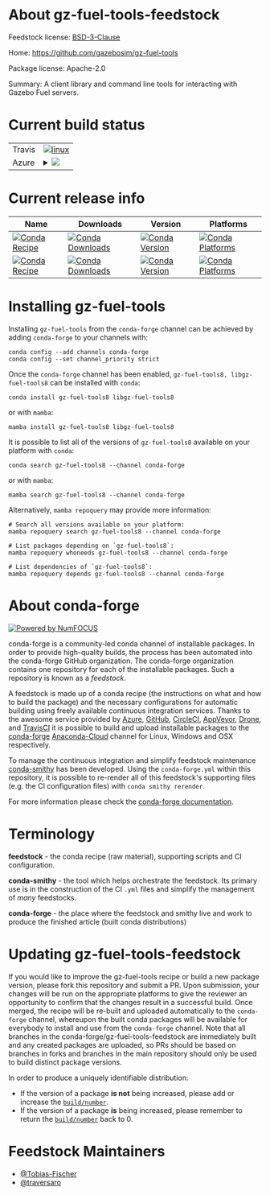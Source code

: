 About gz-fuel-tools-feedstock
=============================

Feedstock license: [BSD-3-Clause](https://github.com/conda-forge/gz-fuel-tools-feedstock/blob/main/LICENSE.txt)

Home: https://github.com/gazebosim/gz-fuel-tools

Package license: Apache-2.0

Summary: A client library and command line tools for interacting with Gazebo Fuel servers.

Current build status
====================


<table><tr>
    <td>Travis</td>
    <td>
      <a href="https://app.travis-ci.com/conda-forge/gz-fuel-tools-feedstock">
        <img alt="linux" src="https://img.shields.io/travis/com/conda-forge/gz-fuel-tools-feedstock/main.svg?label=Linux">
      </a>
    </td>
  </tr>
    
  <tr>
    <td>Azure</td>
    <td>
      <details>
        <summary>
          <a href="https://dev.azure.com/conda-forge/feedstock-builds/_build/latest?definitionId=17599&branchName=main">
            <img src="https://dev.azure.com/conda-forge/feedstock-builds/_apis/build/status/gz-fuel-tools-feedstock?branchName=main">
          </a>
        </summary>
        <table>
          <thead><tr><th>Variant</th><th>Status</th></tr></thead>
          <tbody><tr>
              <td>linux_64</td>
              <td>
                <a href="https://dev.azure.com/conda-forge/feedstock-builds/_build/latest?definitionId=17599&branchName=main">
                  <img src="https://dev.azure.com/conda-forge/feedstock-builds/_apis/build/status/gz-fuel-tools-feedstock?branchName=main&jobName=linux&configuration=linux%20linux_64_" alt="variant">
                </a>
              </td>
            </tr><tr>
              <td>linux_aarch64</td>
              <td>
                <a href="https://dev.azure.com/conda-forge/feedstock-builds/_build/latest?definitionId=17599&branchName=main">
                  <img src="https://dev.azure.com/conda-forge/feedstock-builds/_apis/build/status/gz-fuel-tools-feedstock?branchName=main&jobName=linux&configuration=linux%20linux_aarch64_" alt="variant">
                </a>
              </td>
            </tr><tr>
              <td>linux_ppc64le</td>
              <td>
                <a href="https://dev.azure.com/conda-forge/feedstock-builds/_build/latest?definitionId=17599&branchName=main">
                  <img src="https://dev.azure.com/conda-forge/feedstock-builds/_apis/build/status/gz-fuel-tools-feedstock?branchName=main&jobName=linux&configuration=linux%20linux_ppc64le_" alt="variant">
                </a>
              </td>
            </tr><tr>
              <td>osx_64</td>
              <td>
                <a href="https://dev.azure.com/conda-forge/feedstock-builds/_build/latest?definitionId=17599&branchName=main">
                  <img src="https://dev.azure.com/conda-forge/feedstock-builds/_apis/build/status/gz-fuel-tools-feedstock?branchName=main&jobName=osx&configuration=osx%20osx_64_" alt="variant">
                </a>
              </td>
            </tr><tr>
              <td>osx_arm64</td>
              <td>
                <a href="https://dev.azure.com/conda-forge/feedstock-builds/_build/latest?definitionId=17599&branchName=main">
                  <img src="https://dev.azure.com/conda-forge/feedstock-builds/_apis/build/status/gz-fuel-tools-feedstock?branchName=main&jobName=osx&configuration=osx%20osx_arm64_" alt="variant">
                </a>
              </td>
            </tr><tr>
              <td>win_64</td>
              <td>
                <a href="https://dev.azure.com/conda-forge/feedstock-builds/_build/latest?definitionId=17599&branchName=main">
                  <img src="https://dev.azure.com/conda-forge/feedstock-builds/_apis/build/status/gz-fuel-tools-feedstock?branchName=main&jobName=win&configuration=win%20win_64_" alt="variant">
                </a>
              </td>
            </tr>
          </tbody>
        </table>
      </details>
    </td>
  </tr>
</table>

Current release info
====================

| Name | Downloads | Version | Platforms |
| --- | --- | --- | --- |
| [![Conda Recipe](https://img.shields.io/badge/recipe-gz--fuel--tools8-green.svg)](https://anaconda.org/conda-forge/gz-fuel-tools8) | [![Conda Downloads](https://img.shields.io/conda/dn/conda-forge/gz-fuel-tools8.svg)](https://anaconda.org/conda-forge/gz-fuel-tools8) | [![Conda Version](https://img.shields.io/conda/vn/conda-forge/gz-fuel-tools8.svg)](https://anaconda.org/conda-forge/gz-fuel-tools8) | [![Conda Platforms](https://img.shields.io/conda/pn/conda-forge/gz-fuel-tools8.svg)](https://anaconda.org/conda-forge/gz-fuel-tools8) |
| [![Conda Recipe](https://img.shields.io/badge/recipe-libgz--fuel--tools8-green.svg)](https://anaconda.org/conda-forge/libgz-fuel-tools8) | [![Conda Downloads](https://img.shields.io/conda/dn/conda-forge/libgz-fuel-tools8.svg)](https://anaconda.org/conda-forge/libgz-fuel-tools8) | [![Conda Version](https://img.shields.io/conda/vn/conda-forge/libgz-fuel-tools8.svg)](https://anaconda.org/conda-forge/libgz-fuel-tools8) | [![Conda Platforms](https://img.shields.io/conda/pn/conda-forge/libgz-fuel-tools8.svg)](https://anaconda.org/conda-forge/libgz-fuel-tools8) |

Installing gz-fuel-tools
========================

Installing `gz-fuel-tools` from the `conda-forge` channel can be achieved by adding `conda-forge` to your channels with:

```
conda config --add channels conda-forge
conda config --set channel_priority strict
```

Once the `conda-forge` channel has been enabled, `gz-fuel-tools8, libgz-fuel-tools8` can be installed with `conda`:

```
conda install gz-fuel-tools8 libgz-fuel-tools8
```

or with `mamba`:

```
mamba install gz-fuel-tools8 libgz-fuel-tools8
```

It is possible to list all of the versions of `gz-fuel-tools8` available on your platform with `conda`:

```
conda search gz-fuel-tools8 --channel conda-forge
```

or with `mamba`:

```
mamba search gz-fuel-tools8 --channel conda-forge
```

Alternatively, `mamba repoquery` may provide more information:

```
# Search all versions available on your platform:
mamba repoquery search gz-fuel-tools8 --channel conda-forge

# List packages depending on `gz-fuel-tools8`:
mamba repoquery whoneeds gz-fuel-tools8 --channel conda-forge

# List dependencies of `gz-fuel-tools8`:
mamba repoquery depends gz-fuel-tools8 --channel conda-forge
```


About conda-forge
=================

[![Powered by
NumFOCUS](https://img.shields.io/badge/powered%20by-NumFOCUS-orange.svg?style=flat&colorA=E1523D&colorB=007D8A)](https://numfocus.org)

conda-forge is a community-led conda channel of installable packages.
In order to provide high-quality builds, the process has been automated into the
conda-forge GitHub organization. The conda-forge organization contains one repository
for each of the installable packages. Such a repository is known as a *feedstock*.

A feedstock is made up of a conda recipe (the instructions on what and how to build
the package) and the necessary configurations for automatic building using freely
available continuous integration services. Thanks to the awesome service provided by
[Azure](https://azure.microsoft.com/en-us/services/devops/), [GitHub](https://github.com/),
[CircleCI](https://circleci.com/), [AppVeyor](https://www.appveyor.com/),
[Drone](https://cloud.drone.io/welcome), and [TravisCI](https://travis-ci.com/)
it is possible to build and upload installable packages to the
[conda-forge](https://anaconda.org/conda-forge) [Anaconda-Cloud](https://anaconda.org/)
channel for Linux, Windows and OSX respectively.

To manage the continuous integration and simplify feedstock maintenance
[conda-smithy](https://github.com/conda-forge/conda-smithy) has been developed.
Using the ``conda-forge.yml`` within this repository, it is possible to re-render all of
this feedstock's supporting files (e.g. the CI configuration files) with ``conda smithy rerender``.

For more information please check the [conda-forge documentation](https://conda-forge.org/docs/).

Terminology
===========

**feedstock** - the conda recipe (raw material), supporting scripts and CI configuration.

**conda-smithy** - the tool which helps orchestrate the feedstock.
                   Its primary use is in the construction of the CI ``.yml`` files
                   and simplify the management of *many* feedstocks.

**conda-forge** - the place where the feedstock and smithy live and work to
                  produce the finished article (built conda distributions)


Updating gz-fuel-tools-feedstock
================================

If you would like to improve the gz-fuel-tools recipe or build a new
package version, please fork this repository and submit a PR. Upon submission,
your changes will be run on the appropriate platforms to give the reviewer an
opportunity to confirm that the changes result in a successful build. Once
merged, the recipe will be re-built and uploaded automatically to the
`conda-forge` channel, whereupon the built conda packages will be available for
everybody to install and use from the `conda-forge` channel.
Note that all branches in the conda-forge/gz-fuel-tools-feedstock are
immediately built and any created packages are uploaded, so PRs should be based
on branches in forks and branches in the main repository should only be used to
build distinct package versions.

In order to produce a uniquely identifiable distribution:
 * If the version of a package **is not** being increased, please add or increase
   the [``build/number``](https://docs.conda.io/projects/conda-build/en/latest/resources/define-metadata.html#build-number-and-string).
 * If the version of a package **is** being increased, please remember to return
   the [``build/number``](https://docs.conda.io/projects/conda-build/en/latest/resources/define-metadata.html#build-number-and-string)
   back to 0.

Feedstock Maintainers
=====================

* [@Tobias-Fischer](https://github.com/Tobias-Fischer/)
* [@traversaro](https://github.com/traversaro/)

